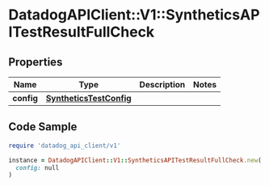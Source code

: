 # DatadogAPIClient::V1::SyntheticsAPITestResultFullCheck

## Properties

| Name | Type | Description | Notes |
| ---- | ---- | ----------- | ----- |
| **config** | [**SyntheticsTestConfig**](SyntheticsTestConfig.md) |  |  |

## Code Sample

```ruby
require 'datadog_api_client/v1'

instance = DatadogAPIClient::V1::SyntheticsAPITestResultFullCheck.new(
  config: null
)
```

